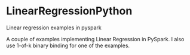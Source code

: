 # LinearRegressionPython
Linear regression examples in pyspark

A couple of examples implementing Linear Regression in PySpark. I also use 1-of-k binary binding for one of the examples.
